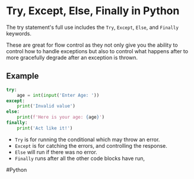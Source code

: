 # Try, Except, Else, Finally in Python

The try statement's full use includes the `Try`, `Except`, `Else`, and `Finally` keywords.

These are great for flow control as they not only give you the ability to control how to handle exceptions but also to control what happens after to more gracefully degrade after an exception is thrown.

## Example

```python
try:
    age = int(input('Enter Age: '))
except:
    print('Invalid value')
else:
    print(f'Here is your age: {age}')
finally:
    print('Act like it!')
```

- `Try` is for running the conditional which may throw an error.
- `Except` is for catching the errors, and controlling the response.
- `Else` will run if there was no error.
- `Finally` runs after all the other code blocks have run,

#Python